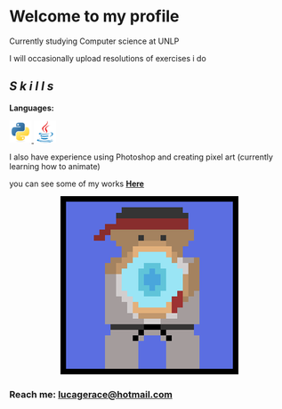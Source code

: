 # Welcome to my profile

Currently studying Computer science at UNLP

I will occasionally upload resolutions of exercises i do

## _S k i l l s_

**Languages:**

<p align = left > <a href="https://www.python.org" target="_blank" rel="noreferrer"> <img src="https://raw.githubusercontent.com/devicons/devicon/master/icons/python/python-original.svg" alt="python" width="40" height="40"/> </a> <a href="https://www.java.com" target="_blank" rel="noreferrer"> <img src="https://raw.githubusercontent.com/devicons/devicon/master/icons/java/java-original.svg" alt="java" width="40" height="40"/> </a> </p>

I also have experience using Photoshop and creating pixel art (currently learning how to animate)

you can see some of my works [**Here**](https://www.deviantart.com/hekoh)

<p align = "center"><img src= ryu-Hadouken.gif></p>


### Reach me: lucagerace@hotmail.com 
